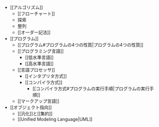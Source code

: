 - [[アルゴリズム]]
	- [[フローチャート]]
	- 探索
	- 整列
	- [[オーダー記法]]
- [[プログラム]]
	- [[プログラム#プログラムの4つの性質|プログラムの4つの性質]]
	- [[プログラミング言語]]
		- [[低水準言語]]
		- [[高水準言語]]
	- [[言語プロセッサ]]
		- [[インタプリタ方式]]
		- [[コンパイラ方式]]
			- [[コンパイラ方式#プログラムの実行手順|プログラムの実行手順]]
	- [[マークアップ言語]]
- [[オブジェクト指向]]
	- [[汎化]]と[[集約]]
	- [[Unified Modeling Language|UML]]


 